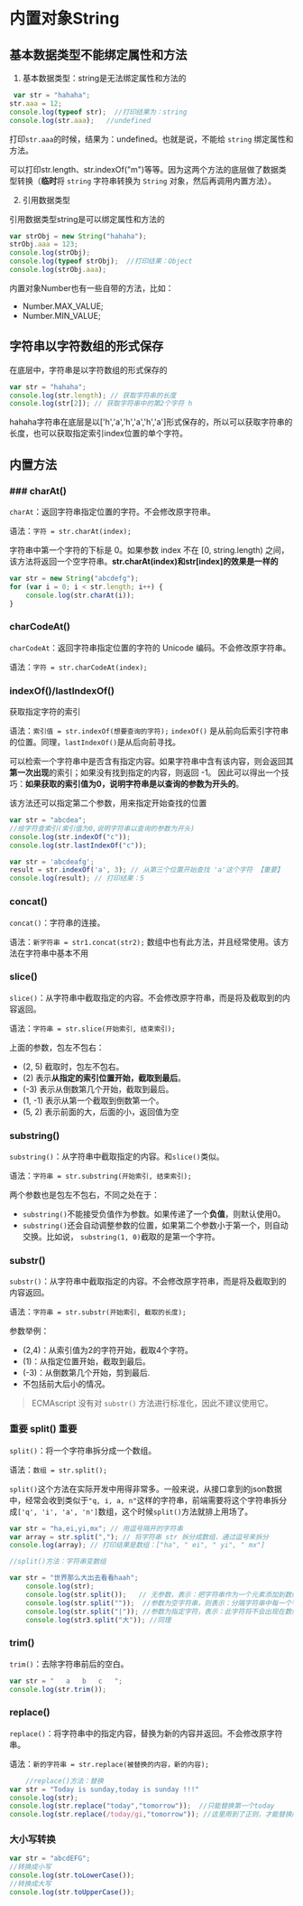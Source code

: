 # 内置对象String

## 基本数据类型不能绑定属性和方法

1. 基本数据类型：string是无法绑定属性和方法的

```js
 var str = "hahaha";
str.aaa = 12;
console.log(typeof str);  //打印结果为：string
console.log(str.aaa);   //undefined 
```

打印`str.aaa`的时候，结果为：undefined。也就是说，不能给 `string` 绑定属性和方法。

可以打印str.length、str.indexOf("m")等等。因为这两个方法的底层做了数据类型转换（**临时**将 `string` 字符串转换为 `String` 对象，然后再调用内置方法）。

2. 引用数据类型

引用数据类型string是可以绑定属性和方法的

```js
var strObj = new String("hahaha");
strObj.aaa = 123;
console.log(strObj);
console.log(typeof strObj);  //打印结果：Object
console.log(strObj.aaa);
```

内置对象Number也有一些自带的方法，比如：

- Number.MAX_VALUE;
- Number.MIN_VALUE;

## 字符串以字符数组的形式保存

在底层中，字符串是以字符数组的形式保存的

```js
var str = "hahaha";
console.log(str.length); // 获取字符串的长度
console.log(str[2]); // 获取字符串中的第2个字符 h
```

hahaha字符串在底层是以['h','a','h','a','h','a']形式保存的，所以可以获取字符串的长度，也可以获取指定索引index位置的单个字符。

## 内置方法

### ### charAt()

`charAt`：返回字符串指定位置的字符。不会修改原字符串。

语法：`字符 = str.charAt(index);`

字符串中第一个字符的下标是 0。如果参数 index 不在 [0, string.length) 之间，该方法将返回一个空字符串。**str.charAt(index)和str[index]的效果是一样的**


```js
var str = new String("abcdefg");
for (var i = 0; i < str.length; i++) {
    console.log(str.charAt(i));
}
```

### charCodeAt()

`charCodeAt`：返回字符串指定位置的字符的 Unicode 编码。不会修改原字符串。

语法：`字符 = str.charCodeAt(index);`

### indexOf()/lastIndexOf()

获取指定字符的索引

语法：`索引值 = str.indexOf(想要查询的字符);`
`indexOf()` 是从前向后索引字符串的位置。同理，`lastIndexOf()`是从后向前寻找。

可以检索一个字符串中是否含有指定内容。如果字符串中含有该内容，则会返回其**第一次出现**的索引；如果没有找到指定的内容，则返回 -1。
因此可以得出一个技巧：**如果获取的索引值为0，说明字符串是以查询的参数为开头的**。

该方法还可以指定第二个参数，用来指定开始查找的位置


```js
var str = "abcdea";
//给字符查索引(索引值为0,说明字符串以查询的参数为开头)
console.log(str.indexOf("c"));
console.log(str.lastIndexOf("c"));

var str = 'abcdeafg';
result = str.indexOf('a', 3); // 从第三个位置开始查找 'a'这个字符 【重要】
console.log(result); // 打印结果：5
```

### concat()

`concat()`：字符串的连接。

语法：`新字符串 = str1.concat(str2);`
数组中也有此方法，并且经常使用。该方法在字符串中基本不用

### slice()

`slice()`：从字符串中截取指定的内容。不会修改原字符串，而是将及截取到的内容返回。

语法：`字符串 = str.slice(开始索引, 结束索引);`

上面的参数，包左不包右：

- (2, 5) 截取时，包左不包右。
- (2) 表示**从指定的索引位置开始，截取到最后**。
- (-3) 表示从倒数第几个开始，截取到最后。
- (1, -1) 表示从第一个截取到倒数第一个。
- (5, 2) 表示前面的大，后面的小，返回值为空

### substring()

`substring()`：从字符串中截取指定的内容。和`slice()`类似。

语法：`字符串 = str.substring(开始索引, 结束索引);`

两个参数也是包左不包右，不同之处在于：

- `substring()`不能接受负值作为参数。如果传递了一个**负值**，则默认使用0。
- `substring()`还会自动调整参数的位置，如果第二个参数小于第一个，则自动交换。比如说， `substring(1, 0)`截取的是第一个字符。

### substr()

`substr()`：从字符串中截取指定的内容。不会修改原字符串，而是将及截取到的内容返回。

语法：`字符串 = str.substr(开始索引, 截取的长度);`

参数举例：

- (2,4)：从索引值为2的字符开始，截取4个字符。
- (1)：从指定位置开始，截取到最后。
- (-3)：从倒数第几个开始，剪到最后.
- 不包括前大后小的情况。

>ECMAscript 没有对 `substr()` 方法进行标准化，因此不建议使用它。

### 重要 split() 重要

`split()`：将一个字符串拆分成一个数组。

语法：`数组 = str.split();`

`split()`这个方法在实际开发中用得非常多。一般来说，从接口拿到的json数据中，经常会收到类似于`"q, i, a, n"`这样的字符串，前端需要将这个字符串拆分成`['q', 'i', 'a', 'n']`数组，这个时候`split()`方法就排上用场了。

```js
var str = "ha,ei,yi,mx"; // 用逗号隔开的字符串
var array = str.split(","); // 将字符串 str 拆分成数组，通过逗号来拆分
console.log(array); // 打印结果是数组：["ha", " ei", " yi", " mx"]

//split()方法：字符串变数组

var str = "世界那么大出去看看haah";
    console.log(str);
    console.log(str.split());   // 无参数，表示：把字符串作为一个元素添加到数组中。
    console.log(str.split(""));  //参数为空字符串，则表示：分隔字符串中每一个字符，分别添加到数组中
    console.log(str.split("|")); //参数为指定字符，表示：此字符将不会出现在数组的任意一个元素中
    console.log(str3.split("大")); //同理
```

### trim()

`trim()`：去除字符串前后的空白。

```js
var str = "   a   b   c   ";
console.log(str.trim());
```

### replace()

`replace()`：将字符串中的指定内容，替换为新的内容并返回。不会修改原字符串。

语法：`新的字符串 = str.replace(被替换的内容，新的内容);`

```js
    //replace()方法：替换
var str = "Today is sunday,today is sunday !!!"
console.log(str);
console.log(str.replace("today","tomorrow"));  //只能替换第一个today
console.log(str.replace(/today/gi,"tomorrow")); //这里用到了正则，才能替换所有的today
```

### 大小写转换

```js
var str = "abcdEFG";
//转换成小写
console.log(str.toLowerCase());
//转换成大写
console.log(str.toUpperCase());
```

### 
